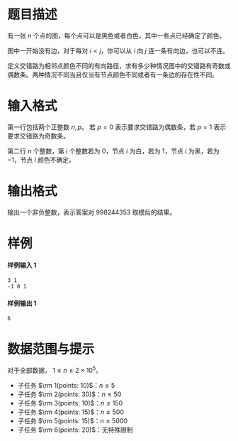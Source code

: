 
# 题目描述

有一张 $n$ 个点的图，每个点可以是黑色或者白色，其中一些点已经确定了颜色。

图中一开始没有边，对于每对 $i < j$，你可以从 $i$ 向 $j$ 连一条有向边，也可以不连。

定义交错路为相邻点颜色不同的有向路径，求有多少种情况图中的交错路有奇数或偶数条。两种情况不同当且仅当有节点颜色不同或者有一条边的存在性不同。

# 输入格式

第一行包括两个正整数 $n, p$。 若 $p = 0$ 表示要求交错路为偶数条，若 $p = 1$ 表示要求交错路为奇数条。

第二行 $n$ 个整数，第 $i$ 个整数若为 $0$，节点 $i$ 为白，若为 $1$，节点
 $i$ 为黑，若为 $-1$，节点 $i$ 颜色不确定。

# 输出格式

输出一个非负整数，表示答案对 $998244353$ 取模后的结果。

# 样例

#### 样例输入 1
```plain
3 1
-1 0 1
```

#### 样例输出 1
```plain
6
```

# 数据范围与提示

对于全部数据， $1 \leq n \leq 2×10^5$。

- 子任务 $\rm 1(points: 10)$：$n \leq 5$
- 子任务 $\rm 2(points: 30)$：$n \leq 50$
- 子任务 $\rm 3(points: 10)$：$n \leq 150$
- 子任务 $\rm 4(points: 15)$：$n \leq 500$
- 子任务 $\rm 5(points: 15)$：$n \leq 5000$
- 子任务 $\rm 6(points: 20)$：无特殊限制

